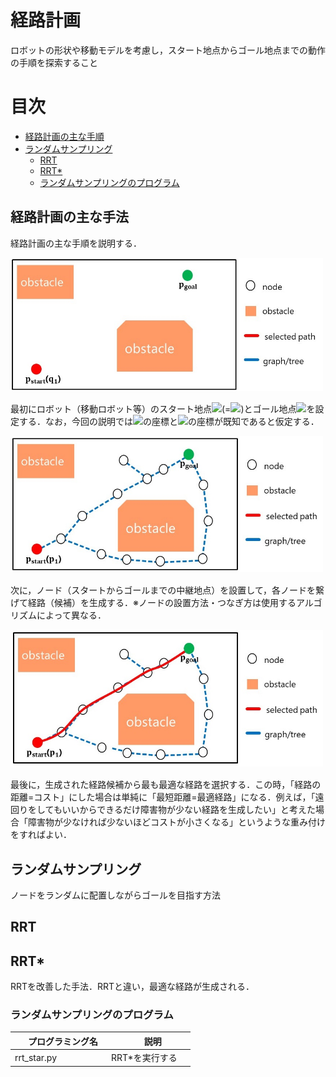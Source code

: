 [](ここから経路計画-------------------------------------------------------------------------------------)

# 経路計画
ロボットの形状や移動モデルを考慮し，スタート地点からゴール地点までの動作の手順を探索すること 
# 目次
* [経路計画の主な手順](#path_plan_method)
* [ランダムサンプリング](#random_sampling)
    * [RRT](#rrt)
    * [RRT&#42;](#rrt_star)
    * [ランダムサンプリングのプログラム](#random_sampling_pro)

<a id="path_plan_method"></a>
## 経路計画の主な手法  
経路計画の主な手順を説明する．　　

<img src="https://github.com/study-robotics/mathematics-and-robotics/blob/master/path_planning/image/1.JPG" width="500px">　　

最初にロボット（移動ロボット等）のスタート地点<img src ="https://latex.codecogs.com/gif.latex?\mathbf{p}_{start}">(=<img src ="https://latex.codecogs.com/gif.latex?\mathbf{p}_{1}">)とゴール地点<img src ="https://latex.codecogs.com/gif.latex?\mathbf{p}_{goal}">を設定する．なお，今回の説明では<img src ="https://latex.codecogs.com/gif.latex?\mathbf{p}_{start}">の座標と<img src ="https://latex.codecogs.com/gif.latex?\mathbf{p}_{goal}">の座標が既知であると仮定する．  

<img src="https://github.com/study-robotics/mathematics-and-robotics/blob/master/path_planning/image/2.JPG" width="500px">　

次に，ノード（スタートからゴールまでの中継地点）を設置して，各ノードを繋げて経路（候補）を生成する．※ノードの設置方法・つなぎ方は使用するアルゴリズムによって異なる．  

<img src="https://github.com/study-robotics/mathematics-and-robotics/blob/master/path_planning/image/3.JPG" width="500px">　

最後に，生成された経路候補から最も最適な経路を選択する．この時，「経路の距離=コスト」にした場合は単純に「最短距離=最適経路」になる．例えば，「遠回りをしてもいいからできるだけ障害物が少ない経路を生成したい」と考えた場合「障害物が少なければ少ないほどコストが小さくなる」というような重み付けをすればよい．
<a id="random_sampling"></a> 
## ランダムサンプリング
ノードをランダムに配置しながらゴールを目指す方法

<a id="rrt"></a>
## RRT

<a id="rrt_star"></a> 
## RRT&#42; 
RRTを改善した手法．RRTと違い，最適な経路が生成される．

<a id="random_sampling_pro"></a> 
### ランダムサンプリングのプログラム
|　プログラミング名　|　説明　|
| ---- | ---- |
| rrt_star.py | RRT&#42;を実行する　|
